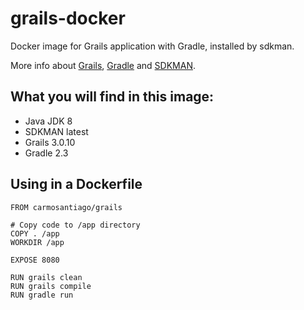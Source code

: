 # grails-docker #

Docker image for Grails application with Gradle, installed by sdkman.

More info about [Grails](https://grails.org), [Gradle](http://gradle.org/) and [SDKMAN](http://sdkman.io).

## What you will find in this image:
- Java JDK 8 
- SDKMAN latest
- Grails 3.0.10
- Gradle 2.3

## Using in a Dockerfile
```
FROM carmosantiago/grails

# Copy code to /app directory
COPY . /app
WORKDIR /app

EXPOSE 8080

RUN grails clean
RUN grails compile
RUN gradle run
```
